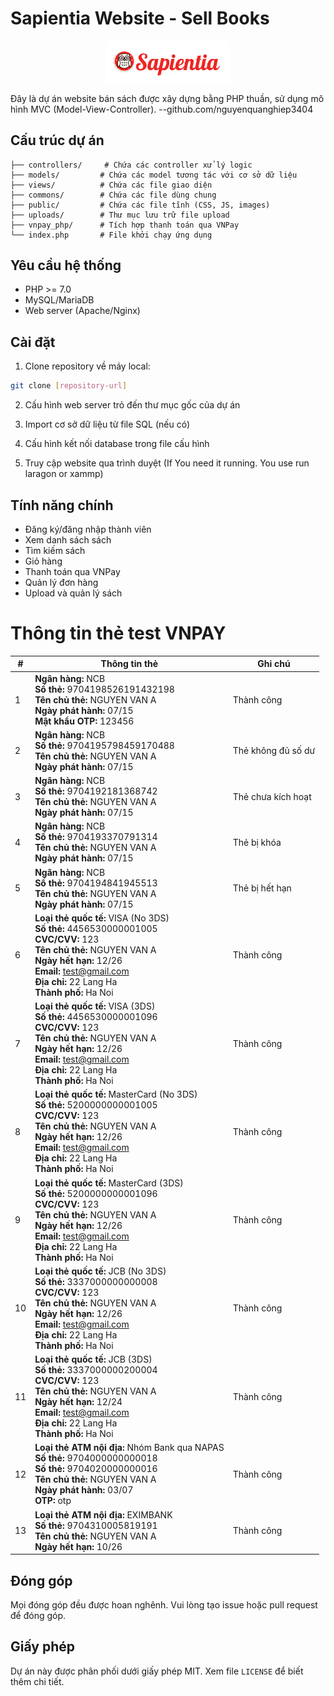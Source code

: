 # Sapientia Website - Sell Books

<p align="center">
  <img src="public/client/assets/img/logo/logo.png" alt="Sapientia Logo" width="200"/>
</p>

Đây là dự án website bán sách được xây dựng bằng PHP thuần, sử dụng mô hình MVC (Model-View-Controller). --github.com/nguyenquanghiep3404

## Cấu trúc dự án

```
├── controllers/     # Chứa các controller xử lý logic
├── models/         # Chứa các model tương tác với cơ sở dữ liệu
├── views/          # Chứa các file giao diện
├── commons/        # Chứa các file dùng chung
├── public/         # Chứa các file tĩnh (CSS, JS, images)
├── uploads/        # Thư mục lưu trữ file upload
├── vnpay_php/      # Tích hợp thanh toán qua VNPay
└── index.php       # File khởi chạy ứng dụng
```

## Yêu cầu hệ thống

- PHP >= 7.0
- MySQL/MariaDB
- Web server (Apache/Nginx)

## Cài đặt

1. Clone repository về máy local:
```bash
git clone [repository-url]
```

2. Cấu hình web server trỏ đến thư mục gốc của dự án

3. Import cơ sở dữ liệu từ file SQL (nếu có)

4. Cấu hình kết nối database trong file cấu hình

5. Truy cập website qua trình duyệt (If You need it running. You use run laragon or xammp)

## Tính năng chính

- Đăng ký/đăng nhập thành viên
- Xem danh sách sách
- Tìm kiếm sách
- Giỏ hàng
- Thanh toán qua VNPay
- Quản lý đơn hàng
- Upload và quản lý sách

# Thông tin thẻ test VNPAY

| #  | Thông tin thẻ | Ghi chú |
|----|----------------|--------|
| 1  | **Ngân hàng:** NCB  <br> **Số thẻ:** 9704198526191432198 <br> **Tên chủ thẻ:** NGUYEN VAN A <br> **Ngày phát hành:** 07/15 <br> **Mật khẩu OTP:** 123456 | Thành công |
| 2  | **Ngân hàng:** NCB  <br> **Số thẻ:** 9704195798459170488 <br> **Tên chủ thẻ:** NGUYEN VAN A <br> **Ngày phát hành:** 07/15 | Thẻ không đủ số dư |
| 3  | **Ngân hàng:** NCB  <br> **Số thẻ:** 9704192181368742 <br> **Tên chủ thẻ:** NGUYEN VAN A <br> **Ngày phát hành:** 07/15 | Thẻ chưa kích hoạt |
| 4  | **Ngân hàng:** NCB  <br> **Số thẻ:** 9704193370791314 <br> **Tên chủ thẻ:** NGUYEN VAN A <br> **Ngày phát hành:** 07/15 | Thẻ bị khóa |
| 5  | **Ngân hàng:** NCB  <br> **Số thẻ:** 9704194841945513 <br> **Tên chủ thẻ:** NGUYEN VAN A <br> **Ngày phát hành:** 07/15 | Thẻ bị hết hạn |
| 6  | **Loại thẻ quốc tế:** VISA (No 3DS)  <br> **Số thẻ:** 4456530000001005 <br> **CVC/CVV:** 123 <br> **Tên chủ thẻ:** NGUYEN VAN A <br> **Ngày hết hạn:** 12/26 <br> **Email:** test@gmail.com <br> **Địa chỉ:** 22 Lang Ha <br> **Thành phố:** Ha Noi | Thành công |
| 7  | **Loại thẻ quốc tế:** VISA (3DS)  <br> **Số thẻ:** 4456530000001096 <br> **CVC/CVV:** 123 <br> **Tên chủ thẻ:** NGUYEN VAN A <br> **Ngày hết hạn:** 12/26 <br> **Email:** test@gmail.com <br> **Địa chỉ:** 22 Lang Ha <br> **Thành phố:** Ha Noi | Thành công |
| 8  | **Loại thẻ quốc tế:** MasterCard (No 3DS)  <br> **Số thẻ:** 5200000000001005 <br> **CVC/CVV:** 123 <br> **Tên chủ thẻ:** NGUYEN VAN A <br> **Ngày hết hạn:** 12/26 <br> **Email:** test@gmail.com <br> **Địa chỉ:** 22 Lang Ha <br> **Thành phố:** Ha Noi | Thành công |
| 9  | **Loại thẻ quốc tế:** MasterCard (3DS)  <br> **Số thẻ:** 5200000000001096 <br> **CVC/CVV:** 123 <br> **Tên chủ thẻ:** NGUYEN VAN A <br> **Ngày hết hạn:** 12/26 <br> **Email:** test@gmail.com <br> **Địa chỉ:** 22 Lang Ha <br> **Thành phố:** Ha Noi | Thành công |
| 10 | **Loại thẻ quốc tế:** JCB (No 3DS)  <br> **Số thẻ:** 3337000000000008 <br> **CVC/CVV:** 123 <br> **Tên chủ thẻ:** NGUYEN VAN A <br> **Ngày hết hạn:** 12/26 <br> **Email:** test@gmail.com <br> **Địa chỉ:** 22 Lang Ha <br> **Thành phố:** Ha Noi | Thành công |
| 11 | **Loại thẻ quốc tế:** JCB (3DS)  <br> **Số thẻ:** 3337000000200004 <br> **CVC/CVV:** 123 <br> **Tên chủ thẻ:** NGUYEN VAN A <br> **Ngày hết hạn:** 12/24 <br> **Email:** test@gmail.com <br> **Địa chỉ:** 22 Lang Ha <br> **Thành phố:** Ha Noi | Thành công |
| 12 | **Loại thẻ ATM nội địa:** Nhóm Bank qua NAPAS  <br> **Số thẻ:** 9704000000000018 <br> **Số thẻ:** 9704020000000016 <br> **Tên chủ thẻ:** NGUYEN VAN A <br> **Ngày phát hành:** 03/07 <br> **OTP:** otp | Thành công |
| 13 | **Loại thẻ ATM nội địa:** EXIMBANK  <br> **Số thẻ:** 9704310005819191 <br> **Tên chủ thẻ:** NGUYEN VAN A <br> **Ngày hết hạn:** 10/26 | Thành công |


## Đóng góp

Mọi đóng góp đều được hoan nghênh. Vui lòng tạo issue hoặc pull request để đóng góp.

## Giấy phép

Dự án này được phân phối dưới giấy phép MIT. Xem file `LICENSE` để biết thêm chi tiết. 